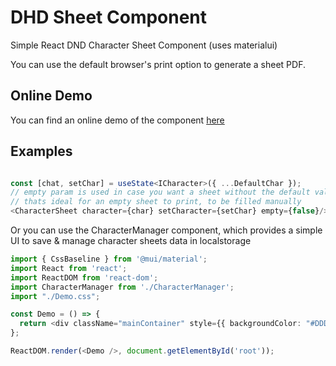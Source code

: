 # DHD Sheet Component

Simple React DND Character Sheet Component (uses materialui)

You can use the default browser's print option to generate a sheet PDF.

## Online Demo

You can find an online demo of the component [here](https://luisfontes19.github.io/dnd-sheet/)


## Examples

```typescript

const [chat, setChar] = useState<ICharacter>({ ...DefaultChar });
// empty param is used in case you want a sheet without the default values  (and the +0's)
// thats ideal for an empty sheet to print, to be filled manually
<CharacterSheet character={char} setCharacter={setChar} empty={false}/>
```

Or you can use the CharacterManager component, which provides a simple UI to save & manage character sheets data in localstorage

```typescript
import { CssBaseline } from '@mui/material';
import React from 'react';
import ReactDOM from 'react-dom';
import CharacterManager from './CharacterManager';
import "./Demo.css";

const Demo = () => {
  return <div className="mainContainer" style={{ backgroundColor: "#DDD" }}><CssBaseline /><CharacterManager /></div>;
};

ReactDOM.render(<Demo />, document.getElementById('root'));
```


